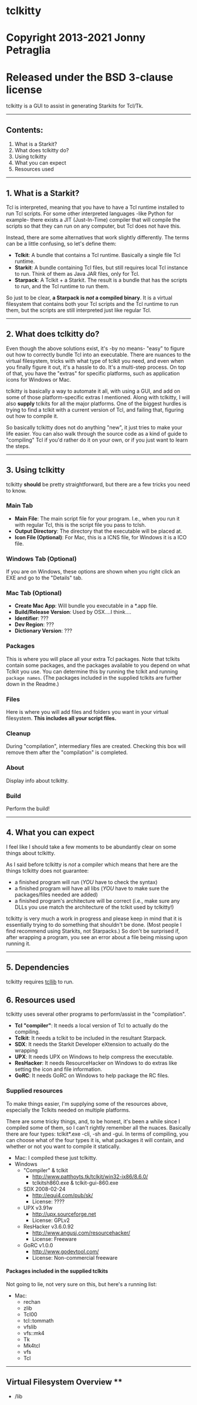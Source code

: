 # tclkitty #
# Copyright 2013-2021 Jonny Petraglia #
# Released under the BSD 3-clause license #
 
tclkitty is a GUI to assist in generating Starkits for Tcl/Tk.

-----------

## Contents: ##
  1. What is a Starkit?
  2. What does tclkitty do?
  3. Using tclkitty
  4. What you can expect
  5. Resources used
 
-----------
 
## 1. What is a Starkit? ##
 
Tcl is interpreted, meaning that you have to have a Tcl runtime installed to run Tcl scripts. For some other interpreted languages -like Python for example- there exists a JIT (Just-In-Time) compiler that will compile the scripts so that they can run on any computer, but Tcl does not have this.

Instead, there are some alternatives that work slightly differently. The terms can be a little confusing, so let's define them:

  - **Tclkit**: A bundle that contains a Tcl runtime. Basically a single file Tcl runtime.
  - **Starkit**: A bundle containing Tcl files, but still requires local Tcl instance to run. Think of them as Java JAR files, only for Tcl.
  - **Starpack**: A Tclkit + a Starkit. The result is a bundle that has the scripts to run, and the Tcl runtime to run them.

So just to be clear, **a Starpack is _not_ a compiled binary**. It is a virtual filesystem that contains both your Tcl scripts and the Tcl runtime to run them, but the scripts are still interpreted just like regular Tcl.

-----------

## 2. What does tclkitty do? ##

Even though the above solutions exist, it's -by no means- "easy" to figure out how to correctly bundle Tcl into an executable. There are nuances to the virtual filesystem, tricks with what type of tclkit you need, and even when you finally figure it out, it's a hassle to do. It's a multi-step process. On top of that, you have the "extras" for specific platforms, such as application icons for Windows or Mac.

tclkitty is basically a way to automate it all, with using a GUI, and add on some of those platform-specific extras I mentioned.
Along with tclkitty, I will also **supply** tclkits for all the major platforms. One of the biggest hurdles is trying to find a tclkit with a current version of Tcl, and failing that, figuring out how to compile it.

So basically tclkitty does not do anything "new", it just tries to make your life easier. You can also walk through the source code as a kind of guide to "compiling" Tcl if you'd rather do it on your own, or if you just want to learn the steps.

-----------

## 3. Using tclkitty ##

tclkitty __should__ be pretty straightforward, but there are a few tricks you need to know.

### Main Tab ###
  - **Main File**: The main script file for your program. I.e., when you run it with regular Tcl, this is the script file you pass to tclsh.
  - **Output Directory**: The directory that the executable will be placed at.
  - **Icon File (Optional)**: For Mac, this is a ICNS file, for Windows it is a ICO file.
  
### Windows Tab (Optional) ###
If you are on Windows, these options are shown when you right click an EXE and go to the "Details" tab.

### Mac Tab (Optional) ###
  - **Create Mac App**: Will bundle you executable in a *.app file.
  - **Build/Release Version**: Used by OSX....I think....
  - **Identifier**: ???
  - **Dev Region**: ???
  - **Dictionary Version**: ???
  
  
### Packages ###
This is where you will place all your extra Tcl packages. Note that tclkits contain some packages, and the packages available to you depend on what Tclkit you use. You can determine this by running the tclkit and running `package names`. (The packages included in the supplied tclkits are further down in the Readme.)


### Files ###
Here is where you will add files and folders you want in your virtual filesystem.
**This includes all your script files.**

### Cleanup ###
During "compilation", intermediary files are created. Checking this box will remove them after the "compilation" is completed.

### About ###
Display info about tclkitty.

### Build ###
Perform the build!

-----------

## 4. What you can expect ##

I feel like I should take a few moments to be abundantly clear on some things about tclkitty.

As I said before tclkitty is _not_ a compiler which means that here are the things tclkitty does not guarantee:
  - a finished program will run (*YOU* have to check the syntax)
  - a finished program will have all libs (*YOU* have to make sure the packages/files needed are added)
  - a finished program's architecture will be correct (i.e., make sure any DLLs you use match the architecture of the tclkit used by tclkitty!)

tclkitty is very much a work in progress and please keep in mind that it is essentially trying to do something that shouldn't be done. (Most people I find recommend using Starkits, not Starpacks.) So don't be surprised if, after wrapping a program, you see an error about a file being missing upon running it.

-----------

## 5. Dependencies

tclkitty requires [tcllib](https://core.tcl-lang.org/tcllib/doc/trunk/embedded/index.md) to run.

## 6. Resources used ##

tclkitty uses several other programs to perform/assist in the "compilation".

  - **Tcl "compiler"**: It needs a local version of Tcl to actually do the compiling.
  - **Tclkit**: It needs a tclkit to be included in the resultant Starpack.
  - **SDX**: It needs the Starkit Developer eXtension to actually do the wrapping
  - **UPX**: It needs UPX on Windows to help compress the executable.
  - **ResHacker**: It needs ResourceHacker on Windows to do extras like setting the icon and file information.
  - **GoRC**: It needs GoRC on Windows to help package the RC files.

### Supplied resources ###
To make things easier, I'm supplying some of the resources above, especially the Tclkits needed on multiple platforms.

There are some tricky things, and, to be honest, it's been a while since I compiled some of them, so I can't rightly remember all the nuaces. Basically there are four types: tclkit*.exe -cli, -sh and -gui. In terms of compiling, you can choose what of the four types it is, what packages it will contain, and whether or not you want to compile it statically.

  - Mac: I compiled these just tclkitty.
  - Windows
    - "Compiler" & tclkit
	  - http://www.patthoyts.tk/tclkit/win32-ix86/8.6.0/
	  - tclkitsh860.exe & tclkit-gui-860.exe
	- SDX 2008-02-24
	  - http://equi4.com/pub/sk/
	  - License: ????
	- UPX v3.91w
	  - http://upx.sourceforge.net
	  - License: GPLv2
	- ResHacker v3.6.0.92
	  - http://www.angusj.com/resourcehacker/
	  - License: Freeware
	- GoRC v1.0.0
	  - http://www.godevtool.com/
	  - License: Non-commercial freeware

#### Packages included in the supplied tclkits ####
Not going to lie, not very sure on this, but here's a running list:

  - Mac:
    - rechan
    - zlib
    - Tcl00
    - tcl::tommath
    - vfslib
    - vfs::mk4
    - Tk
    - Mk4tcl
    - vfs
    - Tcl
	

-----------

## Virtual Filesystem Overview **

  - /lib
